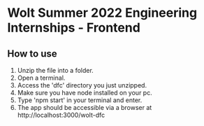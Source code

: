 # Wolt Summer 2022 Engineering Internships - Frontend

## How to use

1. Unzip the file into a folder.
2. Open a terminal.
3. Access the 'dfc' directory you just unzipped.
4. Make sure you have node installed on your pc.
5. Type 'npm start' in your terminal and enter.
6. The app should be accessible via a browser at http://localhost:3000/wolt-dfc
